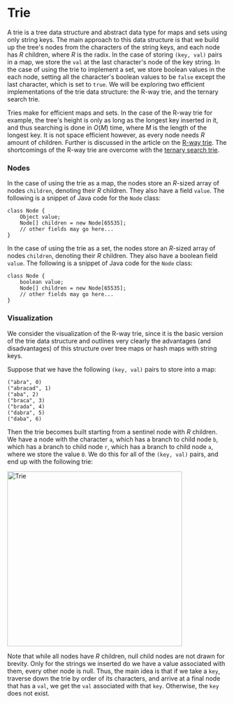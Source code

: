 # Trie

A trie is a tree data structure and abstract data type for maps and sets using only string keys. 
The main approach to this data structure is that we build up the tree's nodes from the characters
of the string keys, and each node has $R$ children, where $R$ is the radix. In the case of storing
`(key, val)` pairs in a map, we store the `val` at the last character's node of the key string.
In the case of using the trie to implement a set, we store boolean values in the each node, setting
all the character's boolean values to be `false` except the last character, which is set to `true`.
We will be exploring two efficient implementations of the trie data structure: the R-way trie, and
the ternary search trie. 

Tries make for efficient maps and sets. In the case of the R-way trie for example, the tree's height
is only as long as the longest key inserted in it, and thus searching is done in $O(M)$ time, where
$M$ is the length of the longest key. It is not space efficient however, as every node needs $R$
amount of children. Further is discussed in the article on the 
[R-way trie](/categories/algorithms/strings/r-way-trie). The shortcomings of the R-way trie are 
overcome with the [ternary search trie](/categories/algorithms/strings/ternary-search-trie). 

### Nodes

In the case of using the trie as a map, the nodes store an $R$-sized array of nodes `children`, 
denoting their $R$ children. They also have a field `value`. The following is a snippet of Java code
for the `Node` class:

```
class Node {
    Object value;
    Node[] children = new Node[65535];
    // other fields may go here...
}
```

In the case of using the trie as a set, the nodes store an $R$-sized array of nodes `children`, 
denoting their $R$ children. They also have a boolean field `value`. The following is a snippet of
Java code for the `Node` class:

```
class Node {
    boolean value;
    Node[] children = new Node[65535];
    // other fields may go here...
}
```

### Visualization

We consider the visualization of the R-way trie, since it is the basic version of the trie data 
structure and outlines very clearly the advantages (and disadvantages) of this structure over tree
maps or hash maps with string keys.

Suppose that we have the following `(key, val)` pairs to store into a map:

```
("abra", 0)
("abracad", 1)
("aba", 2)
("braca", 3)
("brada", 4)
("dabra", 5)
("daba", 6)
```

Then the trie becomes built starting from a sentinel node with $R$ children. We have a node with 
the character `a`, which has a branch to child node `b`, which has a branch to child node `r`, 
which has a branch to child node `a`, where we store the value `0`. We do this for all of the 
`(key, val)` pairs, and end up with the following trie:

<img src="https://firebasestorage.googleapis.com/v0/b/algorithm-helper-storage.appspot.com/o/img%2Falgorithms%2Fstrings%2Ftrie.png?alt=media&token=ca38f8ed-bac4-4deb-9d43-fb3dd0e2a983" alt="Trie" width="400" height="400">

Note that while all nodes have $R$ children, null child nodes are not drawn for brevity. Only for 
the strings we inserted do we have a value associated with them, every other node is null. Thus, the
main idea is that if we take a `key`, traverse down the trie by order of its characters, and arrive 
at a final node that has a `val`, we get the `val` associated with that `key`. Otherwise, the `key`
does not exist.
